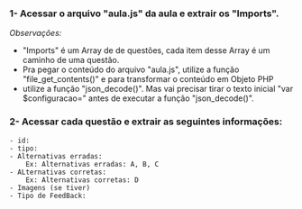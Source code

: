 ### 1- Acessar o arquivo "aula.js" da aula e extrair os "Imports". 
*Observações:*
- "Imports" é um Array de de questões, cada item desse Array é um caminho de uma questão.
- Pra pegar o conteúdo do arquivo "aula.js", utilize a função "file_get_contents()" e para transformar o conteúdo em Objeto PHP
- utilize a função "json_decode()". Mas vai precisar tirar o texto inicial "var $configuracao=" antes de executar a função "json_decode()".



### 2- Acessar cada questão e extrair as seguintes informações:
    - id: 
    - tipo:
    - Alternativas erradas:
        Ex: Alternativas erradas: A, B, C
    - ALternativas corretas:
        Ex: Alternativas corretas: D
    - Imagens (se tiver)
    - Tipo de FeedBack:
